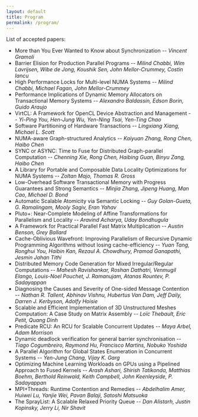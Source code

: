 ```yaml
---
layout: default
title: Program
permalink: /program/
---
```


List of accepted papers:

* More than You Ever Wanted to Know about Synchronization	-- *Vincent Gramoli*
* Barrier Elision for Production Parallel Programs --	*Milind Chabbi, Wim Lavrijsen, Wibe de Jong, Koushik Sen, John Mellor-Crummey, Costin Iancu*
* High Performance Locks for Multi-level NUMA Systems	-- *Milind Chabbi, Michael Fagan, John Mellor-Crummey*
* Performance Implications of Dynamic Memory Allocators on Transactional Memory Systems	-- *Alexandro Baldassin, Edson Borin, Guido Araujo*
* VirtCL: A Framework for OpenCL Device Abstraction and Management	-- *Yi-Ping You, Hen-Jung Wu, Yen-Ning Tsai, Yen-Ting Chao*
* Software Partitioning of Hardware Transactions	-- *Lingxiang Xiang, Michael L. Scott*
* NUMA-aware Graph-structured Analytics	-- *Kaiyuan Zhang, Rong Chen, Haibo Chen*
* SYNC or ASYNC: Time to Fuse for Distributed Graph-parallel Computation	-- *Chenning Xie, Rong Chen, Haibing Guan, Binyu Zang, Haibo Chen*
* A Library for Portable and Composable Data Locality Optimizations for NUMA Systems	-- *Zoltan Majo, Thomas R. Gross*
* Low-Overhead Software Transactional Memory with Progress Guarantees and Strong Semantics	-- *Minjia Zhang, Jipeng Huang, Man Cao, Michael D. Bond*
* Automatic Scalable Atomicity via Semantic Locking	-- *Guy Golan-Gueta, G. Ramalingam, Mooly Sagiv, Eran Yahav*
* Pluto+: Near-Complete Modeling of Affine Transformations for Parallelism and Locality	-- *Aravind Acharya, Uday Bondhugula*
* A Framework for Practical Parallel Fast Matrix Multiplication	-- *Austin Benson, Grey Ballard*
* Cache-Oblivious Wavefront: Improving Parallelism of Recursive Dynamic Programming Algorithms without losing cache-efficiency	-- *Yuan Tang, Ronghui You, Haibin Kan, Rezaul A. Chowdhury, Pramod Ganapathi, Jesmin Jahan Tithi*
* Distributed Memory Code Generation for Mixed Irregular/Regular Computations	-- *Mahesh Ravishankar, Roshan Dathatri, Venmugil Elango, Louis-Noel Pouchet, J. Ramanujam, Atanas Rountev, P. Sadayappan*
* Diagnosing the Causes and Severity of One-sided Message Contention --	*Nathan R. Tallent, Abhinav Vishnu, Hubertus Van Dam, Jeff Daily, Darren J. Kerbyson, Adolfy Hoisie*
* Scalable and Efficient Implementation of 3D Unstructured Meshes Computation: A Case Study on Matrix Assembly	-- *Loïc Thebault, Eric Petit, Quang Dinh*
* Predicate RCU: An RCU for Scalable Concurrent Updates	-- *Maya Arbel, Adam Morrison*
* Dynamic deadlock verification for general barrier synchronisation	-- *Tiago Cogumbreiro, Raymond Hu, Francisco Martins, Nobuko Yoshida*
* A Parallel Algorithm for Global States Enumeration in Concurrent Systems	-- *Yen-Jung Chang, Vijay K. Garg*
* Optimizing Machine Learning Workloads on GPUs using a Pipelined Approach to Fused Kernels	-- *Arash Ashari, Shirish Tatikonda, Matthias Boehm, Berthold Reinwald, Keith Campbell, John Keenleyside, P. Sadayappan*
* MPI+Threads: Runtime Contention and Remedies	-- *Abdelhalim Amer, Huiwei Lu, Yanjie Wei, Pavan Balaji, Satoshi Matsuoka*
* The SprayList: A Scalable Relaxed Priority Queue --	*Dan Alistarh, Justin Kopinsky, Jerry Li, Nir Shavit*
